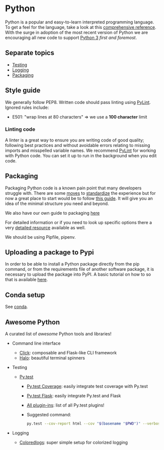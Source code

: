 # Python

Python is a popular and easy-to-learn interpreted programming language. To get a feel for the language, take a look at this [comprehensive reference][python-ref]. With the surge in adoption of the most recent version of Python we are encouraging all new code to support [Python 3][python3] _first and foremost_.

## Separate topics

- [Testing](testing.md)
- [Logging](logging.md)
- [Packaging](count_variants/overview.md)

## Style guide

We generally follow PEP8. Written code should pass linting using [PyLint][pylint]. Ignored rules include:

- E501: "wrap lines at 80 characters" => we use a **100 character** limit

### Linting code

A linter is a great way to ensure you are writing code of good quality; following best practices and without avoidable errors relating to missing imports and misspelled variable names. We recommend [PyLint][pylint] for working with Python code. You can set it up to run in the background when you edit code.

## Packaging

Packaging Python code is a known pain point that many developers struggle with. There are some [moves][pipenv] to [standardize][pipfile] the experience but for now a great place to start would be to follow [this guide][mini-guide]. It will give you an idea of the minimal structure you need and beyond.

We also have our own guide to packaging [here](count_variants/overview.md)

For detailed information or if you need to look up specific options there a very [detailed resource](https://packaging.python.org/) available as well.

We should be using Pipfile, pipenv.

## Uploading a package to Pypi

In order to be able to install a Python package directly from the pip command, or from the requirements file of another software package, it is necessary to upload the package into PyPI. A basic tutorial on how to so that is available [here](uploading_to_pypi.md).


## Conda setup

See [conda](conda.md).

## Awesome Python

A curated list of _awesome_ Python tools and libraries!

- Command line interface

  - [Click][click]: composable and Flask-like CLI framework
  - [Halo][halo]: beautiful terminal spinners

- Testing

  - [Py.test][pytest]

    - [Py.test Coverage][pytest-cov]: easily integrate test coverage with Py.test
    - [Py.test Flask][pytest-flask]: easily integrate Py.test and Flask
    - [All plugin-ins][pytest-plugins]: list of all Py.test plugins!
    - Suggested command:

      ```bash
      py.test --cov-report html --cov "$(basename "$PWD")" --verbose --color=yes tests/
      ```

- Logging

  - [Coloredlogs][coloredlogs]: super simple setup for colorized logging

[mini-guide]: https://python-packaging.readthedocs.io/en/latest/minimal.html
[pipenv]: https://github.com/kennethreitz/pipenv
[pipfile]: https://github.com/pypa/pipfile
[python-ref]: https://github.com/justmarkham/python-reference/blob/master/reference.py
[python3]: https://docs.python.org/3/
[pylint]: https://www.pylint.org/
[click]: http://click.pocoo.org/
[halo]: https://github.com/ManrajGrover/halo
[pytest]: https://docs.pytest.org/en/latest/
[pytest-cov]: http://pytest-cov.readthedocs.io/en/latest/readme.html
[pytest-flask]: https://pypi.python.org/pypi/pytest-flask
[pytest-plugins]: https://pytest.readthedocs.io/en/2.7.3/plugins_index/index.html
[coloredlogs]: https://coloredlogs.readthedocs.io/en/latest/
